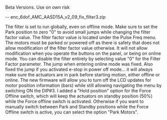 Beta Versions. Use on own risk


-- enc_6dof_AMC_AASD15A_v2_09_fix_filter3.zip

The filter is set to run globally, even on offline mode. Make sure to set the Park position to zero "0" to avoid small jumps while changing the filter factor value. The filter factor value is located under the Pulse Freq menu.
The motors must be parked or powered off as there is safety that does not allow modification of the filter factor value otherwise. It will not allow modification when you operate the buttons on the panel, or being on online mode.
You can disable the filter entirely by selecting value "0" for the Filter Factor parameter.
The jump when entering online mode was fixed. Also fixed the jump if you activated e-stop in power off mode... it will always make sure the actuators are in park before starting motion, either offline or online.
The new firmware will allow you to turn off the LCD updates for motor position information (bars) while still allowing navigating the menu by switching ON the DIP#3.
I added a "Hold position" option for the Force Offline switch, which will keep the actuators on standby position (50%) while the Force offline switch is activated. Otherwise if you want to manually switch between Park and Standby positions while the Force Offline switch is active, you can select the option "Park Motors".
